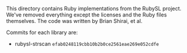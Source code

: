 This directory contains Ruby implementations from the RubySL project. We've
removed everything except the licenses and the Ruby files themselves. The code
was written by Brian Shirai, et al.

Commits for each library are:

* rubysl-strscan `efab0248119cbb10b2b0ce2561eae269e052cdfe`

